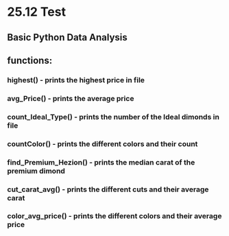 # 25.12 Test

## Basic Python Data Analysis

## functions:
### highest() - prints the highest price in file
### avg_Price() - prints the average price
### count_Ideal_Type() - prints the number of the Ideal dimonds in file
### countColor() - prints the different colors and their count
### find_Premium_Hezion() - prints the median carat of the premium dimond
### cut_carat_avg() - prints the different cuts and their average carat
### color_avg_price() - prints the different colors and their average price
